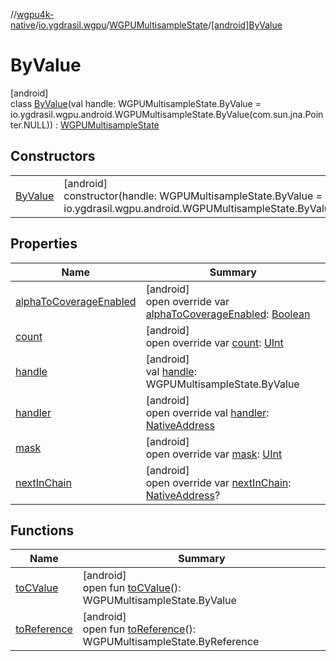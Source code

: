 //[wgpu4k-native](../../../../index.md)/[io.ygdrasil.wgpu](../../index.md)/[WGPUMultisampleState](../index.md)/[[android]ByValue](index.md)

# ByValue

[android]\
class [ByValue](index.md)(val handle: WGPUMultisampleState.ByValue = io.ygdrasil.wgpu.android.WGPUMultisampleState.ByValue(com.sun.jna.Pointer.NULL)) : [WGPUMultisampleState](../index.md)

## Constructors

| | |
|---|---|
| [ByValue](-by-value.md) | [android]<br>constructor(handle: WGPUMultisampleState.ByValue = io.ygdrasil.wgpu.android.WGPUMultisampleState.ByValue(com.sun.jna.Pointer.NULL)) |

## Properties

| Name | Summary |
|---|---|
| [alphaToCoverageEnabled](alpha-to-coverage-enabled.md) | [android]<br>open override var [alphaToCoverageEnabled](alpha-to-coverage-enabled.md): [Boolean](https://kotlinlang.org/api/core/kotlin-stdlib/kotlin/-boolean/index.html) |
| [count](count.md) | [android]<br>open override var [count](count.md): [UInt](https://kotlinlang.org/api/core/kotlin-stdlib/kotlin/-u-int/index.html) |
| [handle](handle.md) | [android]<br>val [handle](handle.md): WGPUMultisampleState.ByValue |
| [handler](handler.md) | [android]<br>open override val [handler](handler.md): [NativeAddress](../../../ffi/-native-address/index.md) |
| [mask](mask.md) | [android]<br>open override var [mask](mask.md): [UInt](https://kotlinlang.org/api/core/kotlin-stdlib/kotlin/-u-int/index.html) |
| [nextInChain](next-in-chain.md) | [android]<br>open override var [nextInChain](next-in-chain.md): [NativeAddress](../../../ffi/-native-address/index.md)? |

## Functions

| Name | Summary |
|---|---|
| [toCValue](../[android]to-c-value.md) | [android]<br>open fun [toCValue](../[android]to-c-value.md)(): WGPUMultisampleState.ByValue |
| [toReference](../to-reference.md) | [android]<br>open fun [toReference](../to-reference.md)(): WGPUMultisampleState.ByReference |